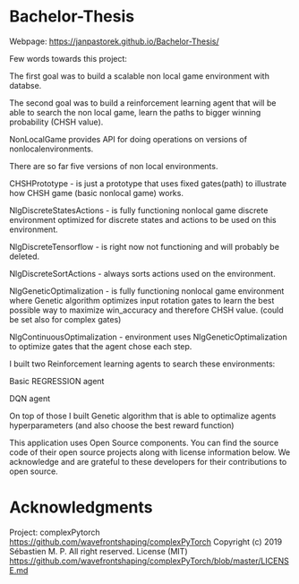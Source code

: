 # Bachelor-Thesis

Webpage:
https://janpastorek.github.io/Bachelor-Thesis/

Few words towards this project:

The first goal was to build a scalable non local game environment with databse.

The second goal was to build a reinforcement learning agent that will be able to search the non local game, learn the paths to bigger winning probability (CHSH value).

NonLocalGame provides API for doing operations on versions of nonlocalenvironments.

There are so far five versions of non local environments.

CHSHPrototype - is just a prototype that uses fixed gates(path) to illustrate how CHSH game (basic nonlocal game) works.

NlgDiscreteStatesActions - is fully functioning nonlocal game discrete environment optimized for discrete states and actions to be used on this environment.

NlgDiscreteTensorflow - is right now not functioning and will probably be deleted.

NlgDiscreteSortActions - always sorts actions used on the environment.

NlgGeneticOptimalization - is fully functioning nonlocal game environment where Genetic algorithm optimizes input rotation gates to learn the best possible way to maximize win_accuracy and therefore CHSH value. (could be set also for complex gates)

NlgContinuousOptimalization - environment uses NlgGeneticOptimalization to optimize gates that the agent chose each step.

I built two Reinforcement learning agents to search these environments:

Basic REGRESSION agent

DQN agent

On top of those I built Genetic algorithm that is able to optimalize agents hyperparameters (and also choose the best reward function)


This application uses Open Source components. You can find the source code of their open source projects along with license information below. We acknowledge and are grateful to these developers for their contributions to open source.


# Acknowledgments

Project: complexPytorch https://github.com/wavefrontshaping/complexPyTorch
Copyright (c) 2019 Sébastien M. P. All right reserved.
License (MIT) https://github.com/wavefrontshaping/complexPyTorch/blob/master/LICENSE.md
